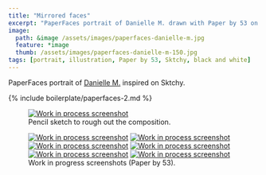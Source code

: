 ```yaml
---
title: "Mirrored faces"
excerpt: "PaperFaces portrait of Danielle M. drawn with Paper by 53 on an iPad."
image: 
  path: &image /assets/images/paperfaces-danielle-m.jpg 
  feature: *image
  thumb: /assets/images/paperfaces-danielle-m-150.jpg
tags: [portrait, illustration, Paper by 53, Sktchy, black and white]
---
```


PaperFaces portrait of [Danielle M.](http://sktchy.com/rhvANH) inspired on Sktchy.

{% include boilerplate/paperfaces-2.md %}

<figure>
  <a href="{{ site.url }}/assets/images/paperfaces-danielle-m-process-1-lg.jpg"><img src="{{ site.url }}/assets/images/paperfaces-danielle-m-process-1-750.jpg" alt="Work in process screenshot"></a>
  <figcaption>Pencil sketch to rough out the composition.</figcaption>
</figure>

<figure class="half">
  <a href="{{ site.url }}/assets/images/paperfaces-danielle-m-process-2-lg.jpg"><img src="{{ site.url }}/assets/images/paperfaces-danielle-m-process-2-600.jpg" alt="Work in process screenshot"></a>
  <a href="{{ site.url }}/assets/images/paperfaces-danielle-m-process-3-lg.jpg"><img src="{{ site.url }}/assets/images/paperfaces-danielle-m-process-3-600.jpg" alt="Work in process screenshot"></a>
  <a href="{{ site.url }}/assets/images/paperfaces-danielle-m-process-4-lg.jpg"><img src="{{ site.url }}/assets/images/paperfaces-danielle-m-process-4-600.jpg" alt="Work in process screenshot"></a>
  <a href="{{ site.url }}/assets/images/paperfaces-danielle-m-process-5-lg.jpg"><img src="{{ site.url }}/assets/images/paperfaces-danielle-m-process-5-600.jpg" alt="Work in process screenshot"></a>
  <a href="{{ site.url }}/assets/images/paperfaces-danielle-m-process-6-lg.jpg"><img src="{{ site.url }}/assets/images/paperfaces-danielle-m-process-6-600.jpg" alt="Work in process screenshot"></a>
  <a href="{{ site.url }}/assets/images/paperfaces-danielle-m-process-7-lg.jpg"><img src="{{ site.url }}/assets/images/paperfaces-danielle-m-process-7-600.jpg" alt="Work in process screenshot"></a>
  <figcaption>Work in progress screenshots (Paper by 53).</figcaption>
</figure>

